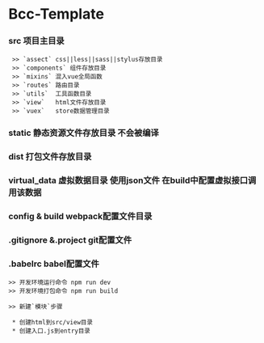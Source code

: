 Bcc-Template
====

### src 项目主目录

     >> `assect` css||less||sass||stylus存放目录
     >> `components` 组件存放目录
     >> `mixins` 混入vue全局函数
     >> `routes` 路由目录
     >> `utils`  工具函数目录
     >> `view`   html文件存放目录
     >> `vuex`   store数据管理目录

### static 静态资源文件存放目录 不会被编译

### dist 打包文件存放目录

### virtual_data 虚拟数据目录 使用json文件 在build中配置虚拟接口调用该数据

### config & build webpack配置文件目录

### .gitignore &.project git配置文件

### .babelrc babel配置文件

    >> 开发环境运行命令 npm run dev
    >> 开发环境打包命令 npm run build

    >> 新建`模块`步骤

     * 创建html到src/view目录
     * 创建入口.js到entry目录
